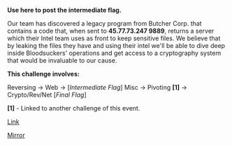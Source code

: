 **Use here to post the intermediate flag.**

Our team has discovered a legacy program from Butcher Corp. that contains a code that, when sent to **45.77.73.247 9889**, returns a server which their Intel team uses as front to keep sensitive files. We believe that by leaking the files they have and using their intel we'll be able to dive deep inside Bloodsuckers' operations and get access to a cryptography system that would be invaluable to our cause.

**This challenge involves:**

Reversing -> Web -> [*Intermediate Flag*] Misc -> Pivoting **[1]** -> Crypto/Rev/Net [*Final Flag*]

**[1]** - Linked to another challenge of this event.

[Link](https://cloud.ufscar.br:8080/v1/AUTH_c93b694078064b4f81afd2266a502511/static.pwn2win.party/attackstep_b0e0ef88238e52df2f0985cabd516e9d56d69b857588e2a6d24a90d723b82693.tar.gz)

[Mirror](https://static.pwn2win.party/attackstep_b0e0ef88238e52df2f0985cabd516e9d56d69b857588e2a6d24a90d723b82693.tar.gz)
